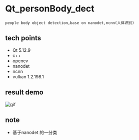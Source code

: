 # Qt_personBody_dect

 `people body object detection,base on nanodet,ncnn(人体识别)`

## tech points

* Qt 5.12.9
* c++
* opencv
* nanodet
* ncnn
* vulkan 1.2.198.1

## result demo
![gif](https://github.com/superbayes/Qt_personBody_dect/blob/main/videoPlayer/dancing2.gif)
## note
* 基于nanodet 的一分类

